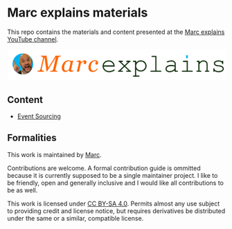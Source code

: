 # Marc explains materials

This repo contains the materials and content presented at the [Marc explains YouTube channel](https://www.youtube.com/@marcexplains).

![Marc explains banner](docs/images/marc-explains-banner-small.png)

## Content

- [Event Sourcing](EventSourcing.md)

## Formalities

This work is maintained by [Marc](https://github.com/marcvanandel/).

Contributions are welcome. A formal contribution guide is ommitted because it is currently supposed to be a single maintainer project. I like to be friendly, open and generally inclusive and I would like all contributions to be as well.

This work is licensed under [CC BY-SA 4.0](LICENSE.md). Permits almost any use subject to providing credit and license notice, but requires derivatives be distributed under the same or a similar, compatible license.
